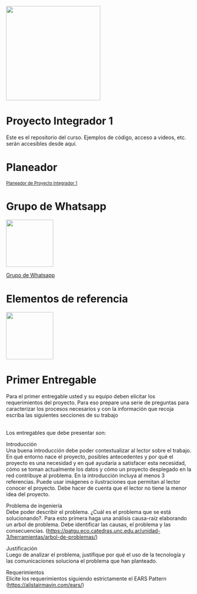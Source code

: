<img width="256" src="https://www.icesi.edu.co/launiversidad/images/La_universidad/logo_icesi.png">

# Proyecto Integrador 1
Este es el repositorio del curso. Ejemplos de código, acceso a videos, etc. serán accesibles desde aquí.

# Planeador

<a href="https://docs.google.com/spreadsheets/d/1a1aBU54QwW8XBjM-VW-ZW_pWia9nEnEH/edit?usp=sharing&ouid=117897710133227559254&rtpof=true&sd=true"><small>Planeador de Proyecto Integrador 1</small></a>

# Grupo de Whatsapp
<a href="https://chat.whatsapp.com/L7K2iFExtxyE93MxEbq552"><img src="https://upload.wikimedia.org/wikipedia/commons/thumb/6/6b/WhatsApp.svg/479px-WhatsApp.svg.png" width="128"></a><br>

<a href="https://chat.whatsapp.com/L7K2iFExtxyE93MxEbq552">Grupo de Whatsapp</a>


# Elementos de referencia

<a href="https://miro.com/app/board/o9J_l23kC64=/?share_link_id=159122822699"><img width="128" src="https://store-images.s-microsoft.com/image/apps.59334.13959754522315136.c4ea2415-8e3c-42bf-8f77-e885eb7c11a1.be6eacf3-e0b4-4478-9abc-47192806c1b5?mode=scale&q=90&h=300&w=300"></a><br>


# Primer Entregable
Para el primer entregable usted y su equipo deben elicitar los requerimientos del proyecto.
Para eso prepare una serie de preguntas para caracterizar los procesos necesarios y con la información que recoja escriba las siguientes secciones de su trabajo
<br><br>

Los entregables que debe presentar son:

Introducción<br>
Una buena introducción debe poder contextualizar al lector sobre el trabajo. En qué entorno nace el proyecto, posibles antecedentes y por qué el proyecto es una necesidad y en qué ayudaría a satisfacer esta necesidad, cómo se toman actualmente los datos y cómo un proyecto desplegado en la red contribuye al problema. En la introducción incluya al menos 3 referencias. Puede usar imágenes o ilustraciones que permitan al lector conocer el proyecto. Debe hacer de cuenta que el lector no tiene la menor idea del proyecto.
<br>

Problema de ingeniería<br>
Debe poder describir el problema. ¿Cuál es el problema que se está solucionando?. Para esto primera haga una análisis causa-raíz elaborando un arbol de problema. Debe identificar las causas, el problema y las consecuencias. (https://patgu.eco.catedras.unc.edu.ar/unidad-3/herramientas/arbol-de-problemas/)
<br>

Justificación<br>
Luego de analizar el problema, justifique por qué el uso de la tecnología y las comunicaciones soluciona el problema que han planteado. 
<br>

Requerimientos<br>
Elicite los requerimientos siguiendo estrictamente el EARS Pattern (https://alistairmavin.com/ears/)
